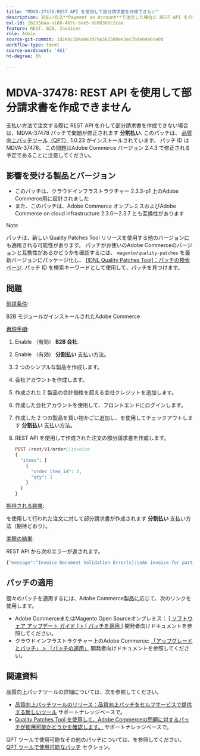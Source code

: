 ```yaml
---
title: "MDVA-37478:REST API を使用して部分請求書を作成できない"
description: 支払い方法**Payment on Account**で注文した場合に REST API を介して部分請求書を作成できない場合は、MDVA-37478 パッチで問題を修正します。 このパッチは、[Quality Patches Tool （QPT） ] （https://devdocs.magento.com/guides/v2.4/comp-mgr/patching.html#mqp） 1.0.23 がインストールされている場合に利用できます。 パッチ ID は MDVA-37478。 この問題はAdobe Commerce バージョン 2.4.3 で修正される予定であることに注意してください。
exl-id: 1b235baa-a188-467c-8ae5-de0836bc2caa
feature: REST, B2B, Invoices
role: Admin
source-git-commit: 1d2e0c1b4a8e3d79a362500ee3ec7bde84a6ce0d
workflow-type: tm+mt
source-wordcount: '461'
ht-degree: 0%

---
```


# MDVA-37478: REST API を使用して部分請求書を作成できません

支払い方法で注文する際に REST API を介して部分請求書を作成できない場合は、MDVA-37478 パッチで問題が修正されます **分割払い**. このパッチは、 [品質向上パッチツール（QPT）](https://devdocs.magento.com/guides/v2.4/comp-mgr/patching.html#mqp) 1.0.23 がインストールされています。 パッチ ID は MDVA-37478。 この問題はAdobe Commerce バージョン 2.4.3 で修正される予定であることに注意してください。

## 影響を受ける製品とバージョン

* このパッチは、クラウドインフラストラクチャー 2.3.3-p1 上のAdobe Commerce用に設計されました
* また、このパッチは、Adobe Commerce オンプレミスおよびAdobe Commerce on cloud infrastructure 2.3.0～2.3.7 とも互換性があります

>[!NOTE]
>
>パッチは、新しい Quality Patches Tool リリースを使用する他のバージョンにも適用される可能性があります。 パッチがお使いのAdobe Commerceのバージョンと互換性があるかどうかを確認するには、 `magento/quality-patches` を最新バージョンにパッケージ化し、 [[!DNL Quality Patches Tool]：パッチの検索ページ](https://devdocs.magento.com/quality-patches/tool.html#patch-grid). パッチ ID を検索キーワードとして使用して、パッチを見つけます。

## 問題

<u>前提条件</u>:

B2B モジュールがインストールされたAdobe Commerce

<u>再現手順</u>:

1. Enable （有効） **B2B 会社**.
1. Enable （有効） **分割払い** 支払い方法。
1. 2 つのシンプルな製品を作成します。
1. 会社アカウントを作成します。
1. 作成された 2 製品の合計価格を超える会社クレジットを追加します。
1. 作成した会社アカウントを使用して、フロントエンドにログインします。
1. 作成した 2 つの製品を買い物かごに追加し、を使用してチェックアウトします **分割払い** 支払い方法。
1. REST API を使用して作成された注文の部分請求書を作成します。

   ```php
   POST /rest/V1/order//invoice
   {
     "items": [
       {
         "order_item_id": 2,
         "qty": 1
       }
     ]
   }
   ```

<u>期待される結果</u>:

を使用して行われた注文に対して部分請求書が作成されます **分割払い** 支払い方法（期待どおり）。

<u>実際の結果</u>:

REST API から次のエラーが返されます。

```php
{"message":"Invoice Document Validation Error(s):\nAn invoice for partial quantities cannot be issued for this order. To continue, change the specified quantity to the full quantity."}
```

## パッチの適用

個々のパッチを適用するには、Adobe Commerce製品に応じて、次のリンクを使用します。

* Adobe CommerceまたはMagento Open Sourceオンプレミス： [[ ソフトウェア アップデート ガイド ] > [ パッチを適用 ]](https://devdocs.magento.com/guides/v2.4/comp-mgr/patching/mqp.html) 開発者向けドキュメントを参照してください。
* クラウドインフラストラクチャー上のAdobe Commerce: [「アップグレードとパッチ」 > 「パッチの適用」](https://devdocs.magento.com/cloud/project/project-patch.html) 開発者向けドキュメントを参照してください。

## 関連資料

品質向上パッチツールの詳細については、次を参照してください。

* [品質向上パッチツールのリリース：品質向上パッチをセルフサービスで提供する新しいツール](/help/announcements/adobe-commerce-announcements/magento-quality-patches-released-new-tool-to-self-serve-quality-patches.md) サポートナレッジベースで。
* [Quality Patches Tool を使用して、Adobe Commerceの問題に対するパッチが使用可能かどうかを確認します。](/help/support-tools/patches-available-in-qpt-tool/check-patch-for-magento-issue-with-magento-quality-patches.md) サポートナレッジベースで。

QPT ツールで使用可能なその他のパッチについては、を参照してください。 [QPT ツールで使用可能なパッチ](https://support.magento.com/hc/en-us/sections/360010506631-Patches-available-in-QPT-tool-) セクション。
